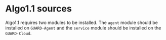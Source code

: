 # Algo1.1 sources

Algo1.1 requires two modules to be installed.
The `agent` module should be installed on `GUARD-Agent` and the
`service` module should be installed on the `GUARD-Cloud`.
